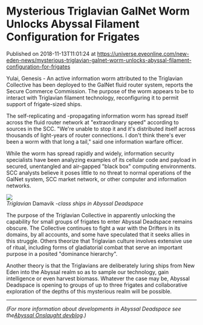 # Mysterious Triglavian GalNet Worm Unlocks Abyssal Filament Configuration for Frigates
Published on 2018-11-13T11:01:24 at https://universe.eveonline.com/new-eden-news/mysterious-triglavian-galnet-worm-unlocks-abyssal-filament-configuration-for-frigates

Yulai, Genesis - An active information worm attributed to the Triglavian Collective has been deployed to the GalNet fluid router system, reports the Secure Commerce Commission. The purpose of the worm appears to be to interact with Triglavian filament technology, reconfiguring it to permit support of frigate-sized ships.

The self-replicating and -propagating information worm has spread itself across the fluid router network at "extraordinary speed" according to sources in the SCC. "We're unable to stop it and it's distributed itself across thousands of light-years of router connections. I don't think there's ever been a worm with that long a tail," said one information warfare officer.

While the worm has spread rapidly and widely, information security specialists have been analyzing examples of its cellular code and payload in secured, unentangled and air-gapped "black box" computing environments. SCC analysts believe it poses little to no threat to normal operations of the GalNet system, SCC market network, or other computer and information networks.

![](https://webimg.ccpgamescdn.com/7lhcm73ukv5p/5XTnhfQDPU6Ace4AIAMk8K/5c255797d0b387e1632c528516d891e4/2_1920x1124.jpg_w=900&fm=jpg&fl=progressive)  
_Triglavian_ Damavik _-class ships in Abyssal Deadspace_

The purpose of the Triglavian Collective in apparently unlocking the capability for small groups of frigates to enter Abyssal Deadspace remains obscure. The Collective continues to fight a war with the Drifters in its domains, by all accounts, and some have speculated that it seeks allies in this struggle. Others theorize that Triglavian culture involves extensive use of ritual, including forms of gladiatorial combat that serve an important purpose in a posited  "dominance hierarchy".

Another theory is that the Triglavians are deliberately luring ships from New Eden into the Abyssal realm so as to sample our technology, gain intelligence or even harvest biomass. Whatever the case may be, Abyssal Deadspace is opening to groups of up to three frigates and collaborative exploration of the depths of this mysterious realm will be possible.

_____

_(For more information about developments in Abyssal Deadspace see the[Abyssal Onslaught devblog](https://www.eveonline.com/article/phtxmk/abyssal-onslaught-new-content-coming-to-the-abyss).)_

